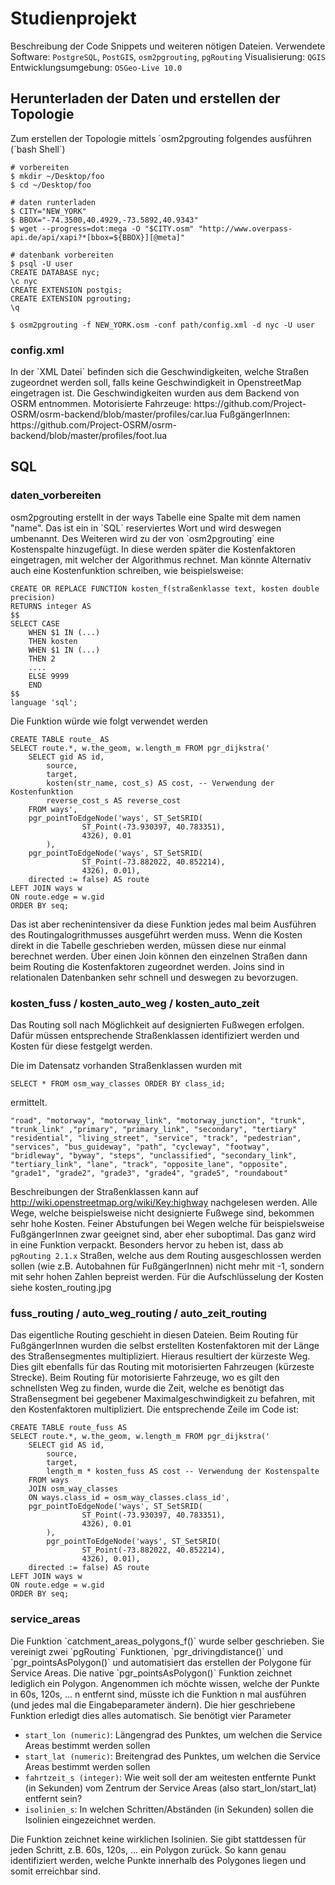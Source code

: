 <h1> Studienprojekt </h1>

Beschreibung der Code Snippets und weiteren nötigen Dateien.
Verwendete Software: `PostgreSQL`, `PostGIS`, `osm2pgrouting`, `pgRouting`
Visualisierung: `QGIS`
Entwicklungsumgebung: `OSGeo-Live 10.0`

<h2> Herunterladen der Daten und erstellen der Topologie</h2>
Zum erstellen der Topologie mittels `osm2pgrouting folgendes ausführen (`bash Shell`)

    # vorbereiten
    $ mkdir ~/Desktop/foo
    $ cd ~/Desktop/foo

    # daten runterladen
    $ CITY="NEW_YORK"
    $ BBOX="-74.3500,40.4929,-73.5892,40.9343"
    $ wget --progress=dot:mega -O "$CITY.osm" "http://www.overpass-api.de/api/xapi?*[bbox=${BBOX}][@meta]"

    # datenbank vorbereiten
    $ psql -U user
    CREATE DATABASE nyc;
    \c nyc
    CREATE EXTENSION postgis;
    CREATE EXTENSION pgrouting;
    \q

    $ osm2pgrouting -f NEW_YORK.osm -conf path/config.xml -d nyc -U user


<h3>config.xml</h3>
In der `XML Datei` befinden sich die Geschwindigkeiten, welche Straßen zugeordnet werden soll, falls keine Geschwindigkeit in OpenstreetMap eingetragen ist. Die Geschwindigkeiten wurden aus dem Backend von OSRM entnommen. Motorisierte Fahrzeuge: https://github.com/Project-OSRM/osrm-backend/blob/master/profiles/car.lua FußgängerInnen: https://github.com/Project-OSRM/osrm-backend/blob/master/profiles/foot.lua



<h2> SQL </h2>
<h3> daten_vorbereiten</h3>
osm2pgrouting erstellt in der ways Tabelle eine Spalte mit dem namen "name". Das ist ein in `SQL` reserviertes Wort und wird deswegen umbenannt.
Des Weiteren wird zu der von `osm2pgrouting` eine Kostenspalte hinzugefügt. In diese werden später die Kostenfaktoren eingetragen, mit welcher der Algorithmus rechnet. Man könnte Alternativ auch eine Kostenfunktion schreiben, wie beispielsweise:

    CREATE OR REPLACE FUNCTION kosten_f(straßenklasse text, kosten double precision)
    RETURNS integer AS
    $$
    SELECT CASE
	    WHEN $1 IN (...)
	    THEN kosten
	    WHEN $1 IN (...)
	    THEN 2
	    ....
	    ELSE 9999
	    END
    $$
    language 'sql';

Die Funktion würde wie folgt verwendet werden

    CREATE TABLE route_ AS
    SELECT route.*, w.the_geom, w.length_m FROM pgr_dijkstra('
        SELECT gid AS id,
            source,
            target,
	        kosten(str_name, cost_s) AS cost, -- Verwendung der Kostenfunktion
            reverse_cost_s AS reverse_cost
        FROM ways',
        pgr_pointToEdgeNode('ways', ST_SetSRID(
					ST_Point(-73.930397, 40.783351),
					4326), 0.01
			),
		pgr_pointToEdgeNode('ways', ST_SetSRID(
					ST_Point(-73.882022, 40.852214),
					4326), 0.01),
		directed := false) AS route
    LEFT JOIN ways w
    ON route.edge = w.gid
    ORDER BY seq;


Das ist aber rechenintensiver da diese Funktion jedes mal beim Ausführen des Routingalogrithmusses ausgeführt werden muss. Wenn die Kosten direkt in die Tabelle geschrieben werden, müssen diese nur einmal berechnet werden. Über einen Join können den einzelnen Straßen dann beim Routing die Kostenfaktoren zugeordnet werden. Joins sind in relationalen Datenbanken sehr schnell und deswegen zu bevorzugen.


<h3>kosten_fuss / kosten_auto_weg / kosten_auto_zeit</h3>
Das Routing soll nach Möglichkeit auf designierten Fußwegen erfolgen. Dafür müssen entsprechende Straßenklassen identifiziert werden und Kosten für diese festgelgt werden.

Die im Datensatz vorhanden Straßenklassen wurden mit

    SELECT * FROM osm_way_classes ORDER BY class_id;

ermittelt. 

    "road", "motorway", "motorway_link", "motorway_junction", "trunk",
    "trunk_link" ,"primary", "primary_link", "secondary", "tertiary"
    "residential", "living_street", "service", "track", "pedestrian",
    "services", "bus_guideway", "path", "cycleway", "footway",
    "bridleway", "byway", "steps", "unclassified", "secondary_link",
    "tertiary_link", "lane", "track", "opposite_lane", "opposite",
    "grade1", "grade2", "grade3", "grade4", "grade5", "roundabout"

Beschreibungen der Straßenklassen kann auf http://wiki.openstreetmap.org/wiki/Key:highway nachgelesen werden.
Alle Wege, welche beispielsweise nicht designierte Fußwege sind, bekommen sehr hohe Kosten. Feiner Abstufungen bei Wegen welche für beispielsweise FußgängerInnen zwar geeignet sind, aber eher suboptimal. Das ganz wird in eine Funktion verpackt. Besonders hervor zu heben ist, dass ab `pgRouting 2.1.x` Straßen, welche aus dem Routing ausgeschlossen werden sollen (wie z.B. Autobahnen für FußgängerInnen) nicht mehr mit -1, sondern mit sehr hohen Zahlen bepreist werden. 
Für die Aufschlüsselung der Kosten siehe kosten_routing.jpg


<h3> fuss_routing / auto_weg_routing / auto_zeit_routing </h3>
Das eigentliche Routing geschieht in diesen Dateien. Beim Routing für FußgängerInnen wurden die selbst erstellten Kostenfaktoren mit der Länge des Straßensegmentes multipliziert. Hieraus resultiert der kürzeste Weg. Dies gilt ebenfalls für das Routing mit motorisierten Fahrzeugen (kürzeste Strecke). Beim Routing für motorisierte Fahrzeuge, wo es gilt den schnellsten Weg zu finden, wurde die Zeit, welche es benötigt das Straßensegment bei gegebener Maximalgeschwindigkeit zu befahren, mit den Kostenfaktoren multipliziert.
Die entsprechende Zeile im Code ist:
	
    CREATE TABLE route_fuss AS
    SELECT route.*, w.the_geom, w.length_m FROM pgr_dijkstra('
        SELECT gid AS id,
            source,
            target,
            length_m * kosten_fuss AS cost -- Verwendung der Kostenspalte
        FROM ways
        JOIN osm_way_classes
        ON ways.class_id = osm_way_classes.class_id',
        pgr_pointToEdgeNode('ways', ST_SetSRID(
					ST_Point(-73.930397, 40.783351),
					4326), 0.01
			),
			pgr_pointToEdgeNode('ways', ST_SetSRID(
					ST_Point(-73.882022, 40.852214),
					4326), 0.01),
		directed := false) AS route
    LEFT JOIN ways w
    ON route.edge = w.gid
    ORDER BY seq;


<h3>service_areas</h3>
Die Funktion `catchment_areas_polygons_f()` wurde selber geschrieben. Sie vereinigt zwei `pgRouting` Funktionen, `pgr_drivingdistance()` und `pgr_pointsAsPolygon()` und automatisiert das erstellen der Polygone für Service Areas. Die native `pgr_pointsAsPolygon()` Funktion zeichnet lediglich ein Polygon. Angenommen ich möchte wissen, welche der Punkte in 60s, 120s, ... n entfernt sind, müsste ich die Funktion n mal ausführen (und jedes mal die Eingabeparameter ändern). Die hier geschriebene Funktion erledigt dies alles automatisch. Sie benötigt vier Parameter

- `start_lon (numeric)`: Längengrad des Punktes, um welchen die Service Areas bestimmt werden sollen
- `start_lat (numeric)`: Breitengrad des Punktes, um welchen die Service Areas bestimmt werden sollen
- `fahrtzeit_s (integer)`: Wie weit soll der am weitesten entfernte Punkt (in Sekunden) vom Zentrum der Service Areas (also start_lon/start_lat) entfernt sein?
- `isolinien_s`: In welchen Schritten/Abständen (in Sekunden) sollen die Isolinien eingezeichnet werden. 

Die Funktion zeichnet keine wirklichen Isolinien. Sie gibt stattdessen für jeden Schritt, z.B. 60s, 120s, ... ein Polygon zurück. So kann genau identifiziert werden, welche Punkte innerhalb des Polygones liegen und somit erreichbar sind. 